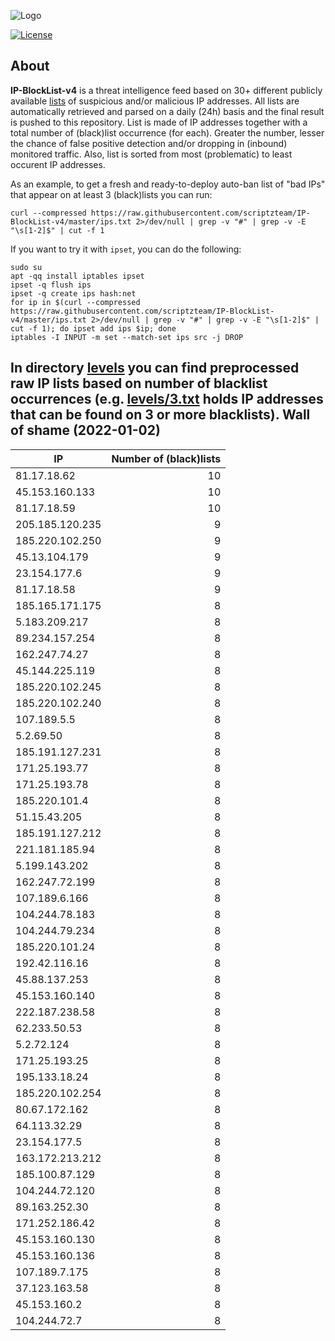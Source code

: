![Logo](https://i.imgur.com/PyKLAe7.png)

[![License](https://img.shields.io/badge/license-The_Unlicense-red.svg)](https://unlicense.org/)

About
----

**IP-BlockList-v4** is a threat intelligence feed based on 30+ different publicly available [lists](https://github.com/stamparm/maltrail) of suspicious and/or malicious IP addresses. All lists are automatically retrieved and parsed on a daily (24h) basis and the final result is pushed to this repository. List is made of IP addresses together with a total number of (black)list occurrence (for each). Greater the number, lesser the chance of false positive detection and/or dropping in (inbound) monitored traffic. Also, list is sorted from most (problematic) to least occurent IP addresses.

As an example, to get a fresh and ready-to-deploy auto-ban list of "bad IPs" that appear on at least 3 (black)lists you can run:

```
curl --compressed https://raw.githubusercontent.com/scriptzteam/IP-BlockList-v4/master/ips.txt 2>/dev/null | grep -v "#" | grep -v -E "\s[1-2]$" | cut -f 1
```

If you want to try it with `ipset`, you can do the following:

```
sudo su
apt -qq install iptables ipset
ipset -q flush ips
ipset -q create ips hash:net
for ip in $(curl --compressed https://raw.githubusercontent.com/scriptzteam/IP-BlockList-v4/master/ips.txt 2>/dev/null | grep -v "#" | grep -v -E "\s[1-2]$" | cut -f 1); do ipset add ips $ip; done
iptables -I INPUT -m set --match-set ips src -j DROP
```

In directory [levels](levels) you can find preprocessed raw IP lists based on number of blacklist occurrences (e.g. [levels/3.txt](levels/3.txt) holds IP addresses that can be found on 3 or more blacklists).
Wall of shame (2022-01-02)
----

|IP|Number of (black)lists|
|---|--:|
81.17.18.62|10
45.153.160.133|10
81.17.18.59|10
205.185.120.235|9
185.220.102.250|9
45.13.104.179|9
23.154.177.6|9
81.17.18.58|9
185.165.171.175|8
5.183.209.217|8
89.234.157.254|8
162.247.74.27|8
45.144.225.119|8
185.220.102.245|8
185.220.102.240|8
107.189.5.5|8
5.2.69.50|8
185.191.127.231|8
171.25.193.77|8
171.25.193.78|8
185.220.101.4|8
51.15.43.205|8
185.191.127.212|8
221.181.185.94|8
5.199.143.202|8
162.247.72.199|8
107.189.6.166|8
104.244.78.183|8
104.244.79.234|8
185.220.101.24|8
192.42.116.16|8
45.88.137.253|8
45.153.160.140|8
222.187.238.58|8
62.233.50.53|8
5.2.72.124|8
171.25.193.25|8
195.133.18.24|8
185.220.102.254|8
80.67.172.162|8
64.113.32.29|8
23.154.177.5|8
163.172.213.212|8
185.100.87.129|8
104.244.72.120|8
89.163.252.30|8
171.252.186.42|8
45.153.160.130|8
45.153.160.136|8
107.189.7.175|8
37.123.163.58|8
45.153.160.2|8
104.244.72.7|8
